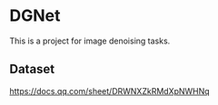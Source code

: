 # DGNet
This is a project for image denoising tasks.
## Dataset
https://docs.qq.com/sheet/DRWNXZkRMdXpNWHNq
